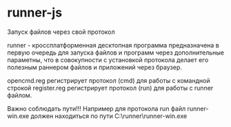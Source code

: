 # runner-js
 Запуск файлов через свой протокол

runner - кроссплатформенная десктопная программа предназначена в первую очередь для запуска файлов и программ через дополнительные параметны, что в совокупности с установкой протокола делает его полезным раннером файлов и приложений через браузер.

opencmd.reg регистрирует протокол (cmd) для работы с командной строкой
register.reg регистрирует протокол (run) для работы с runner файлом.

Важно соблюдать пути!!!
Например для протокола run файл runner-win.exe должен находиться по пути C:\runner\runner-win.exe
